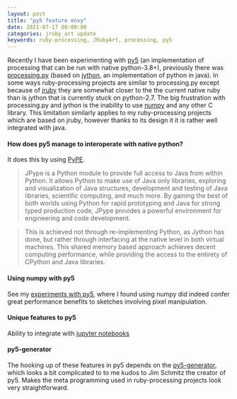 ```yaml
---
layout: post
title: "py5 feature envy"
date: 2021-07-17 06:00:00
categories: jruby_art update
keywords: ruby-processing, JRubyArt, processing, py5
---
```

Recently I have been experimenting with [py5][py5] (an implementation of processing that can be run with native python-3.8+), previously there was [processing.py][processing.py] (based on [jython][jython], an implementation of python in java). In some ways ruby-processing projects are similar to processing.py except because of [jruby][jruby] they are somewhat closer to the the current native ruby than is jython that is currently stuck on python-2.7. The big frustration with processing.py and jython is the inability to use [numpy][numpy] and any other C library. This limitation similarly applies to my ruby-processing projects which are based on jruby, however thanks to its design it it is rather well integrated with java.

#### How does py5 manage to interoperate with native python?
It does this by using [PyPE][PyPE].
>JPype is a Python module to provide full access to Java from within Python. It allows Python to make use of Java only libraries, exploring and visualization of Java structures, development and testing of Java libraries, scientific computing, and much more. By gaining the best of both worlds using Python for rapid prototyping and Java for strong typed production code, JPype provides a powerful environment for engineering and code development.

>This is achieved not through re-implementing Python, as Jython has done, but rather through interfacing at the native level in both virtual machines. This shared memory based approach achieves decent computing performance, while providing the access to the entirety of CPython and Java libraries.

#### Using numpy with py5

See my [experiments with py5][expts], where I found using numpy did indeed confer great performance benefits to sketches involving pixel manipulation.

#### Unique features to py5

Ability to integrate with [jupyter notebooks][jupyter]

#### py5-generator

The hooking up of these features in py5 depends on the [py5-generator][py5generator], which looks a bit complicated to to me kudos to Jim Schmitz the creator of py5. Makes the meta programming used in ruby-processing projects look very straightforward.


[py5generator]:https://github.com/hx2A/py5generator
[jupyter]:https://jupyter.org/
[expts]:https://github.com/monkstone/py5-examples
[numpy]:https://numpy.org/
[jruby]:https://www.jruby.org/
[jython]:https://www.jython.org/
[processing.py]:https://github.com/jdf/processing.py#python-mode-for-processing
[py5]:http://py5.ixora.io/
[PyPE]:https://github.com/jpype-project/jpype/
